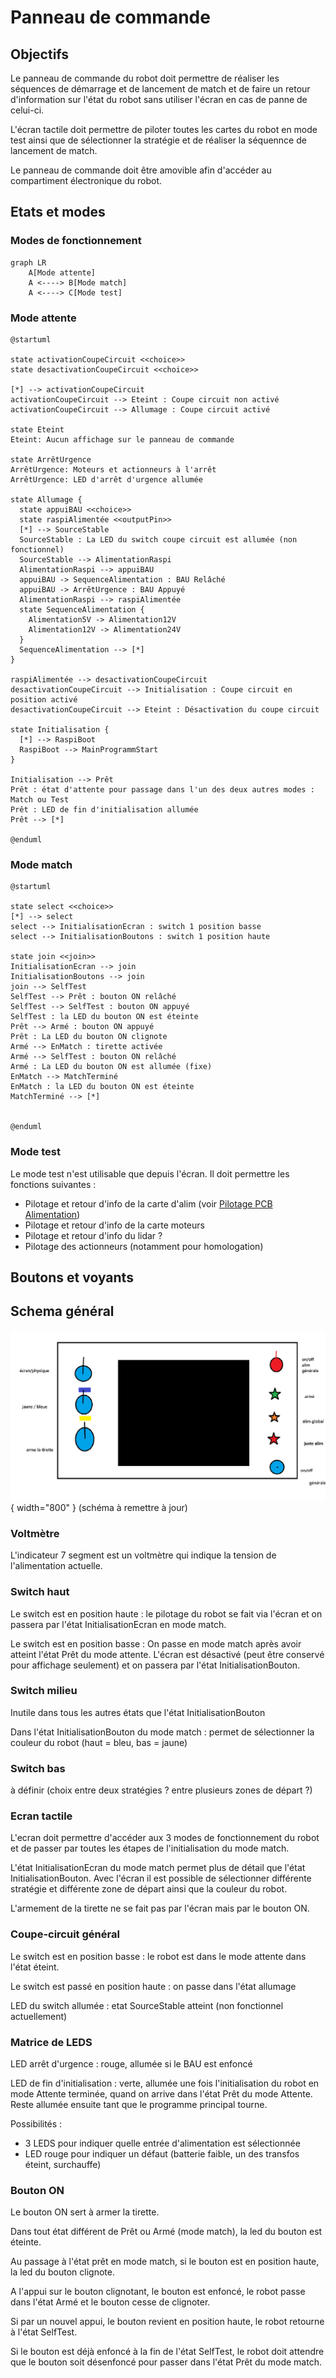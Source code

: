 # Panneau de commande

## Objectifs

Le panneau de commande du robot doit permettre de réaliser les séquences de démarrage et de lancement de match et de faire un retour d'information sur l'état du robot sans utiliser l'écran en cas de panne de celui-ci.

L'écran tactile doit permettre de piloter toutes les cartes du robot en mode test ainsi que de sélectionner la stratégie et de réaliser la séquennce de lancement de match.

Le panneau de commande doit être amovible afin d'accéder au compartiment électronique du robot.

## Etats et modes

### Modes de fonctionnement
```mermaid
graph LR
    A[Mode attente]
    A <----> B[Mode match]
    A <----> C[Mode test]
```
### Mode attente
```plantuml
@startuml

state activationCoupeCircuit <<choice>>
state desactivationCoupeCircuit <<choice>>

[*] --> activationCoupeCircuit
activationCoupeCircuit --> Eteint : Coupe circuit non activé
activationCoupeCircuit --> Allumage : Coupe circuit activé

state Eteint
Eteint: Aucun affichage sur le panneau de commande

state ArrêtUrgence
ArrêtUrgence: Moteurs et actionneurs à l'arrêt
ArrêtUrgence: LED d'arrêt d'urgence allumée

state Allumage {
  state appuiBAU <<choice>>
  state raspiAlimentée <<outputPin>>
  [*] --> SourceStable
  SourceStable : La LED du switch coupe circuit est allumée (non fonctionnel)
  SourceStable --> AlimentationRaspi
  AlimentationRaspi --> appuiBAU
  appuiBAU -> SequenceAlimentation : BAU Relâché
  appuiBAU -> ArrêtUrgence : BAU Appuyé
  AlimentationRaspi --> raspiAlimentée
  state SequenceAlimentation {
    Alimentation5V -> Alimentation12V
    Alimentation12V -> Alimentation24V
  }
  SequenceAlimentation --> [*]
}

raspiAlimentée --> desactivationCoupeCircuit
desactivationCoupeCircuit --> Initialisation : Coupe circuit en position activé
desactivationCoupeCircuit --> Eteint : Désactivation du coupe circuit

state Initialisation {
  [*] --> RaspiBoot
  RaspiBoot --> MainProgrammStart
}  

Initialisation --> Prêt
Prêt : état d'attente pour passage dans l'un des deux autres modes : Match ou Test
Prêt : LED de fin d'initialisation allumée
Prêt --> [*]

@enduml
```
### Mode match
```plantuml
@startuml

state select <<choice>>
[*] --> select
select --> InitialisationEcran : switch 1 position basse
select --> InitialisationBoutons : switch 1 position haute

state join <<join>>
InitialisationEcran --> join
InitialisationBoutons --> join
join --> SelfTest
SelfTest --> Prêt : bouton ON relâché
SelfTest --> SelfTest : bouton ON appuyé
SelfTest : la LED du bouton ON est éteinte
Prêt --> Armé : bouton ON appuyé
Prêt : La LED du bouton ON clignote
Armé --> EnMatch : tirette activée
Armé --> SelfTest : bouton ON relâché
Armé : La LED du bouton ON est allumée (fixe)
EnMatch --> MatchTerminé
EnMatch : la LED du bouton ON est éteinte
MatchTerminé --> [*]


@enduml
```
### Mode test

Le mode test n'est utilisable que depuis l'écran. Il doit permettre les fonctions suivantes :
- Pilotage et retour d'info de la carte d'alim (voir [Pilotage PCB Alimentation](Pilotage-PCB-alimentation.md))
- Pilotage et retour d'info de la carte moteurs
- Pilotage et retour d'info du lidar ?
- Pilotage des actionneurs (notamment pour homologation)

## Boutons et voyants

## Schema général

![Schema general Vincent](../../img/panneauCommande/panneauCommande.png){ width="800" }
(schéma à remettre à jour)
### Voltmètre

L'indicateur 7 segment est un voltmètre qui indique la tension de l'alimentation actuelle.

### Switch haut

Le switch est en position haute : le pilotage du robot se fait via l'écran et on passera par l'état InitialisationEcran en mode match.

Le switch est en position basse : On passe en mode match après avoir atteint l'état Prêt du mode attente. L'écran est désactivé (peut être conservé pour affichage seulement) et on passera par l'état InitialisationBouton.

### Switch milieu

Inutile dans tous les autres états que l'état InitialisationBouton

Dans l'état InitialisationBouton du mode match : permet de sélectionner la couleur du robot (haut = bleu, bas = jaune)

### Switch bas

à définir (choix entre deux stratégies ? entre plusieurs zones de départ ?)

### Ecran tactile

L'ecran doit permettre d'accéder aux 3 modes de fonctionnement du robot et de passer par toutes les étapes de l'initialisation du mode match.

L'état InitialisationEcran du mode match permet plus de détail que l'état InitialisationBouton. Avec l'écran il est possible de sélectionner différente stratégie et différente zone de départ ainsi que la couleur du robot.

L'armement de la tirette ne se fait pas par l'écran mais par le bouton ON.

### Coupe-circuit général

Le switch est en position basse : le robot est dans le mode attente dans l'état éteint.

Le switch est passé en position haute : on passe dans l'état allumage

LED du switch allumée : etat SourceStable atteint (non fonctionnel actuellement)

### Matrice de LEDS

LED arrêt d'urgence : rouge, allumée si le BAU est enfoncé

LED de fin d'initialisation : verte, allumée une fois l'initialisation du robot en mode Attente terminée, quand on arrive dans l'état Prêt du mode Attente. Reste allumée ensuite tant que le programme principal tourne.

Possibilités : 
- 3 LEDS pour indiquer quelle entrée d'alimentation est sélectionnée
- LED rouge pour indiquer un défaut (batterie faible, un des transfos éteint, surchauffe)

### Bouton ON

Le bouton ON sert à armer la tirette.

Dans tout état différent de Prêt ou Armé (mode match), la led du bouton est éteinte.

Au passage à l'état prêt en mode match, si le bouton est en position haute, la led du bouton clignote.

A l'appui sur le bouton clignotant, le bouton est enfoncé, le robot passe dans l'état Armé et le bouton cesse de clignoter.

Si par un nouvel appui, le bouton revient en position haute, le robot retourne à l'état SelfTest.

Si le bouton est déjà enfoncé à la fin de l'état SelfTest, le robot doit attendre que le bouton soit désenfoncé pour passer dans l'état Prêt du mode match.